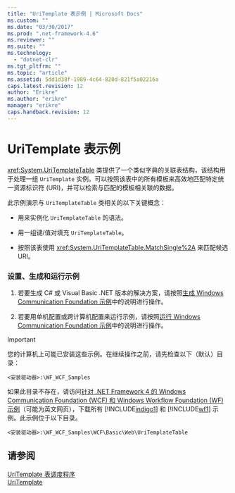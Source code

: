 ```yaml
---
title: "UriTemplate 表示例 | Microsoft Docs"
ms.custom: ""
ms.date: "03/30/2017"
ms.prod: ".net-framework-4.6"
ms.reviewer: ""
ms.suite: ""
ms.technology: 
  - "dotnet-clr"
ms.tgt_pltfrm: ""
ms.topic: "article"
ms.assetid: 5dd1d38f-1989-4c64-820d-821f5a02216a
caps.latest.revision: 12
author: "Erikre"
ms.author: "erikre"
manager: "erikre"
caps.handback.revision: 12
---
```

# UriTemplate 表示例
<xref:System.UriTemplateTable> 类提供了一个类似字典的关联表结构，该结构用于处理一组 `UriTemplate` 实例。可以按照该表中的所有模板来高效地匹配特定统一资源标识符 \(URI\)，并可以检索与匹配的模板相关联的数据。  
  
 此示例演示与 `UriTemplateTable` 类相关的以下关键概念：  
  
-   用来实例化 `UriTemplateTable` 的语法。  
  
-   用一组键\/值对填充 `UriTemplateTable`。  
  
-   按照该表使用 <xref:System.UriTemplateTable.MatchSingle%2A> 来匹配候选 URI。  
  
### 设置、生成和运行示例  
  
1.  若要生成 C\# 或 Visual Basic .NET 版本的解决方案，请按照[生成 Windows Communication Foundation 示例](../../../../docs/framework/wcf/samples/building-the-samples.md)中的说明进行操作。  
  
2.  若要用单机配置或跨计算机配置来运行示例，请按照[运行 Windows Communication Foundation 示例](../../../../docs/framework/wcf/samples/running-the-samples.md)中的说明进行操作。  
  
> [!IMPORTANT]
>  您的计算机上可能已安装这些示例。在继续操作之前，请先检查以下（默认）目录：  
>   
>  `<安装驱动器>:\WF_WCF_Samples`  
>   
>  如果此目录不存在，请访问[针对 .NET Framework 4 的 Windows Communication Foundation \(WCF\) 和 Windows Workflow Foundation \(WF\) 示例](http://go.microsoft.com/fwlink/?LinkId=150780)（可能为英文网页），下载所有 [!INCLUDE[indigo1](../../../../includes/indigo1-md.md)] 和 [!INCLUDE[wf1](../../../../includes/wf1-md.md)] 示例。此示例位于以下目录。  
>   
>  `<安装驱动器>:\WF_WCF_Samples\WCF\Basic\Web\UriTemplateTable`  
  
## 请参阅  
 [UriTemplate 表调度程序](../../../../docs/framework/wcf/samples/uritemplate-table-dispatcher-sample.md)   
 [UriTemplate](../../../../docs/framework/wcf/samples/uritemplate-sample.md)